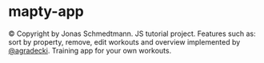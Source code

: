 # mapty-app
© Copyright by Jonas Schmedtmann. JS tutorial project. 
Features such as: sort by property, remove, edit workouts and overview implemented by [@agradecki](mailto:alangradecki@wp.pl).
Training app for your own workouts.
